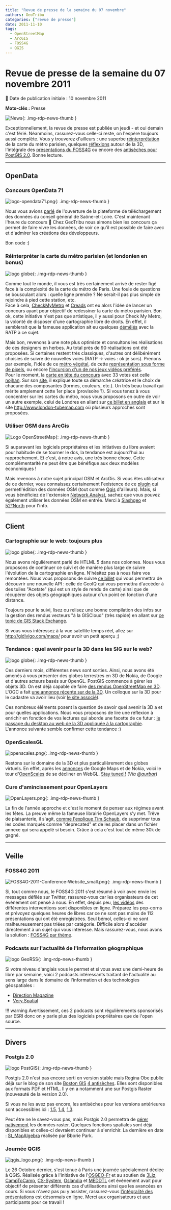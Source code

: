 ```yaml
---
title: "Revue de presse de la semaine du 07 novembre"
authors: GeoTribu
categories: ["revue de presse"]
date: 2011-11-10
tags: 
  - OpenStreetMap
  - ArcGIS
  - FOSS4G
  - QGIS
---
```


# Revue de presse de la semaine du 07 novembre 2011

:calendar: Date de publication initiale : 10 novembre 2011

**Mots-clés :** Presse

![News](https://cdn.geotribu.fr/img/internal/icons-rdp-news/news.png "Icône news générique"){: .img-rdp-news-thumb }

Exceptionnellement, la revue de presse est publiée un jeudi - et oui demain c'est férié. Néanmoins, rassurez-vous celle-ci reste, on l'espère toujours aussi complète. Vous y trouverez d'ailleurs : une superbe [réinterprétation](#news24) de la carte du métro parisien, quelques [réflexions](#news14) autour de la 3D, l'intégrale des [présentations du FOSS4G](#news21) ou encore des [antisèches pour PostGIS 2.0](#news22). Bonne lecture.

----

## OpenData

### Concours OpenData 71

![logo-opendata71.png](https://cdn.geotribu.fr/img/logos-icones/divers/opendata.jpg){: .img-rdp-news-thumb }

Nous vous avions [parlé](http://geotribu.net/node/461) de l'ouverture de la plateforme de téléchargement des données du conseil général de Saône-et-Loire. C'est maintenant l'heure du concours :slightly_smiling_face: Chez GeoTribu nous aimons bien les concours ça permet de faire vivre les données, de voir ce qu'il est possible de faire avec et d'admirer les créations des développeurs.  

Bon code :)

### Réinterpréter la carte du métro parisien (et londonien en bonus)

![logo globe](https://cdn.geotribu.fr/img/internal/icons-rdp-news/world.png "Icône de globe"){: .img-rdp-news-thumb }

Comme tout le monde, il vous est très certainement arrivé de rester figé face à la complexité de la carte du métro de Paris. Une foule de questions se bousculant alors : quelle ligne prendre ? Ne serait-il pas plus simple de rejoindre à pied cette station, etc.  
 Face à cela, [CheckMyMetro](http://www.checkmymap.fr/) et [Creads](http://www.creads.org/) ont eu alors l'idée de lancer un concours ayant pour objectif de redessiner la carte du métro parisien. Bon ok, cette initiative n'est pas que artistique, il y aussi pour Check My Metro, la volonté de disposer d'une cartographie libre de droits. En effet, il semblerait que la fameuse application ait eu quelques [démêlés](http://www.mobilicites.com/fr_actualites_ratp----don-t-check-my-metro---_0_77_1040.html) avec la RATP à ce sujet.  

 Mais bon, revenons à une note plus optimiste et consultons les réalisations de ces designers en herbes. Au total près de 90 réalisations ont été proposées. Si certaines restent très classiques, d'autres ont délibérément choisies de suivre de nouvelles voies (RATP -> voies : ok je sors). Prenons par exemple, l'idée de ce [métro végétal](http://www.checkmymap.fr/creation-design/carte-metro-paris/creation147366), de cette [représentation sous forme de pixels](http://www.checkmymap.fr/creation-design/carte-metro-paris/creation144894), ou encore [l'incursion d'un de nos jeux vidéos préférés](http://www.checkmymap.fr/creation-design/carte-metro-paris/creation146782).  
 Pour le moment, la [carte en tête du concours](http://www.checkmymap.fr/creation-design/carte-metro-paris/creation147118) avec 33 votes est celle [nojhan](http://www.nojhan.net/). Sur son [site](http://www.nojhan.net/art/index.php?post/2011/11/04/Carte-g%C3%A9olocalis%C3%A9e-du-m%C3%A9tro-de-Paris), il explique toute sa démarche créatrice et le choix de chacune des composantes (formes, couleurs, etc.). Un très beau travail qui mérite amplement cette 1er place (provisoire ?). Si vous tenez à vous concentrer sur les cartes du métro, nous vous proposons en outre de voir un autre exemple, celui de Londres en allant sur [ce billet en anglais](http://www.fastcodesign.com/1665255/infographic-of-the-day-the-re-redesigned-london-tube-map) et sur le site <http://www.london-tubemap.com> où plusieurs approches sont proposées.

### Utiliser OSM dans ArcGis

![Logo OpenStreetMap](https://cdn.geotribu.fr/img/logos-icones/OpenStreetMap/Openstreetmap.png){: .img-rdp-news-thumb }

Si auparavant les logiciels propriétaires et les initiatives du libre avaient pour habitude de se tourner le dos, la tendance est aujourd'hui au rapprochement. Et c'est, à notre avis, une très bonne chose. Cette complémentarité ne peut être que bénéfique aux deux modèles économiques !  

Mais revenons à notre sujet principal OSM et ArcGis. Si vous êtes utilisateur de ce dernier, vous connaissez certainement l'existence de ce [plugin](https://wiki.openstreetmap.org/wiki/ArcGIS) qui permetl'édition des données OSM (tout comme [Qgis](https://wiki.openstreetmap.org/wiki/QGIS_OSM_Plugin) d'ailleurs). Mais, si vous bénéficiez de l'extension [Network Analyst](http://www.esri-germany.de/products/arcgis/extensions/networkanalyst/index.html), sachez que vous pouvez également utiliser les données OSM en entrée. Merci à [Slashgeo](http://slashgeo.org/2011/11/07/OSM2NetworkDataset-Version-11-Available) et [52°North](http://52north.org/communities/geoprocessing/osm2nds/index.html) pour l'info.

----

## Client

### Cartographie sur le web: toujours plus

![logo globe](https://cdn.geotribu.fr/img/internal/icons-rdp-news/world.png "Icône de globe"){: .img-rdp-news-thumb }

Nous avons régulièrement parlé de HTLML 5 dans nos colonnes. Nous vous proposons de continuer ce suivi et de manière plus large de suivre l'évolution de la cartographie en ligne. N'hésitez pas à nous faire vos remontées. Nous vous proposons de suivre [ce billet](http://developer.geoiq.com/blog/2011/10/31/leaflet-geocommons-json/) qui vous permettra de découvrir une nouvelle API : celle de GeoIQ qui vous permettra d'accéder à des tuiles "Acetate" (qui est un style de rendu de carte) ainsi que de récupérer des objets géographiques autour d'un point en fonction d'une distance.

Toujours pour le suivi, lisez ou relisez une bonne compilation des infos sur la gestion des rendus vecteurs "à la GISCloud" (très rapide) en allant sur [ce topic de GIS Stack Exchange](http://gis.stackexchange.com/questions/15240/how-to-create-vector-polygons-at-the-same-amazing-speeds-giscloud-is-able-to-ren).  

Si vous vous intéressez à la vue satellite temps réel, allez sur <http://gidivigo.com/maps/> pour avoir un petit aperçu ;)

### Tendance : quel avenir pour la 3D dans les SIG sur le web?

![logo globe](https://cdn.geotribu.fr/img/internal/icons-rdp-news/world.png "Icône de globe"){: .img-rdp-news-thumb }

Ces derniers mois, différentes news sont sorties. Ainsi, nous avons été amenés à vous présenter des globes terrestres en 3D de Nokia, de Google et d'autres acteurs basés sur OpenGL. PostGIS commence à gérer les objets 3D. On est déjà capable de faire [des rendus OpenStreetMap en 3D](http://bitsteller.bplaced.net/osm/). L'OGC a fait [une annonce récente sur de la 3D](http://www.opengeospatial.org/pressroom/pressreleases/1503). Un colloque sur la 3D pour le cadastre va avoir lieu (voir [le site associé](http://3dcadastres2011.nl/programme/)).

Ces nombreux éléments posent la question de savoir quel avenir la 3D a et pour quelles applications. Nous vous proposons de lire une réflexion à enrichir en fonction de vos lectures qui aborde une facette de ce futur : [le passage du desktop au web de la 3D appliquée à la cartographie](http://www.georelated.com/2011/11/3d-gis-from-desktop-to-web.html). L'annonce suivante semble confirmer cette tendance :)

### OpenScalesGL

![openscales.png](https://cdn.geotribu.fr/img/logos-icones/logiciels_librairies/openscales.png){: .img-rdp-news-thumb }

Restons sur le domaine de la 3D et plus particulièrement des globes virtuels. En effet, après les [annonces](http://geotribu.net/node/464#news22) de Google Maps et de Nokia, voici le tour d'[OpenScales](http://openscales.org/) de se décliner en WebGL. [Stay tuned !](http://www.youtube.com/user/OpenScales) (*Via [@aurbar](http://twitter.com/#!/aurbar)*)

### Cure d'amincissement pour OpenLayers

![OpenLayers.png](https://cdn.geotribu.fr/img/logos-icones/logiciels_librairies/openlayers.png){: .img-rdp-news-thumb }

La fin de l'année approche et c'est le moment de penser aux régimes avant les fêtes. La preuve même la fameuse librairie OpenLayers s'y met. Trêve de plaisanterie, il s'agit, [comme l'explique Tim Schaub](https://github.com/openlayers/openlayers/pull/43), de supprimer tous les codes marqués comme "deprecated" et de les placer dans un fichier annexe qui sera appelé si besoin. Grâce à cela c'est tout de même 30k de gagné.

----

## Veille

### FOSS4G 2011

![FOSS4G-2011-Conference-Website_small.png](http://www.geotribu.net/sites/default/files/Tuto/img/Blog/divers/FOSS4G-2011-Conference-Website_small.png){: .img-rdp-news-thumb }

Si, tout comme nous, le FOSS4G 2011 s'est résumé à voir avec envie les messages défilés sur Twitter, rassurez-vous car les organisateurs de cet événement ont pensé à nous. En effet, depuis peu, [les vidéos](http://www.fosslc.org/drupal/category/event/foss4g2011) des différentes interventions sont disponibles en ligne. Préparez les pop-corns et prévoyez quelques heures de libres car ce ne sont pas moins de 112 présentations qui ont été enregistrées. Seul bémol, celles-ci ne sont malheureusement pas triées par catégorie. Difficile alors d'accéder directement à un sujet qui vous intéresse. Mais rassurez-vous, nous avons la solution : [FOSS4G par thème](http://www.geotribu.net/node/474).

### Podcasts sur l'actualité de l'information géographique

![logo GeoRSS](https://cdn.geotribu.fr/img/logos-icones/divers/worldRSS.png "logo GeoRSS"){: .img-rdp-news-thumb }

Si votre niveau d'anglais vous le permet et si vous avez une demi-heure de libre par semaine, voici 2 podcasts intéressants traitant de l'actualité au sens large dans le domaine de l'information et des technologies géospatiales :

* [Direction Magazine](http://www.directionsmag.com/podcasts/)
* [Very Spatial](http://veryspatial.com/avsp/)

!!! warning
  Avertissement, ces 2 podcasts sont régulièrements sponsorisés par ESRI donc on y parle plus des logiciels propriétaires que de l'open source.

----

## Divers

### Postgis 2.0

![logo PostGIS](https://cdn.geotribu.fr/img/logos-icones/logiciels_librairies/postgis.png "logo PostGIS"){: .img-rdp-news-thumb }

Postgis 2.0 n'est pas encore sorti en version stable mais Regina Obe publie déjà sur le blog de son site [Boston GIS](http://bostongis.com/) [4 antisèches](http://bostongis.com/blog/index.php?/archives/179-PostGIS-2.0-Cheat-sheets-in-the-works.html). Elles sont disponibles aux formats PDF et HTML. Il y en a notamment une sur Postgis Raster (nouveauté de la version 2.0).

Si vous ne les avez pas encore, les antisèches pour les versions antérieures sont accessibles ici : [1.5](http://bostongis.com/postgis_quickguide.bqg), [1.4](http://bostongis.com/postgis_quickguide_1_4.bqg), [1.3](http://bostongis.com/postgis_quickguide_1_3_1.bqg).

Peut être ne le savez-vous pas, mais Postgis 2.0 permettra de [gérer nativement](http://postgis.refractions.net/documentation/manual-svn/RT_reference.html) les données raster. Quelques fonctions spatiales sont déjà disponibles et celles-ci devraient continuer à s'enrichir. La dernière en date : [St\_MapAlgebra](http://groups.google.com/group/postgis-users/browse_thread/thread/84291d18cc36bc85/3e60e7b6289cba56?show_docid=3e60e7b6289cba56&pli=1) réalisée par Bborie Park.

### Journée QGIS

![qgis_logo.png](https://cdn.geotribu.fr/img/logos-icones/logiciels_librairies/qgis.png){: .img-rdp-news-thumb }

Le 26 Octobre dernier, s'est tenue à Paris une journée spécialement dédiée à QGIS. Réalisée grâce à l'initiative de l'[OSGEO-Fr](http://osgeo.asso.fr/) et au soutien de [3Liz](http://3liz.com/), [CampToCamp](http://camptocamp.com/), [CS-System](http://www.c-s.fr/), [Oslandia](http://oslandia.com/) et [MEDDTL](http://www.developpement-durable.gouv.fr/) cet événement avait pour objectif de présenter différents cas d'utilisations ainsi que les avancées en cours. Si vous n'avez pas pu y assister, rassurez-vous [l'intégralité des présentations](http://osgeo.gloobe.org/drupal/node/12) est désormais en ligne. Merci aux organisateurs et aux participants pour ce travail !
